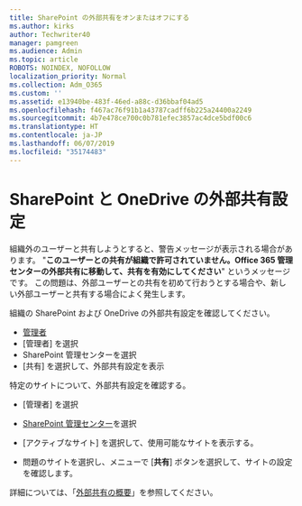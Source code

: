 ```yaml
---
title: SharePoint の外部共有をオンまたはオフにする
ms.author: kirks
author: Techwriter40
manager: pamgreen
ms.audience: Admin
ms.topic: article
ROBOTS: NOINDEX, NOFOLLOW
localization_priority: Normal
ms.collection: Adm_O365
ms.custom: ''
ms.assetid: e13940be-483f-46ed-a88c-d36bbaf04ad5
ms.openlocfilehash: f467ac76f91b1a43787cadff6b225a24400a2249
ms.sourcegitcommit: 4b7e478ce700c0b781efec3857ac4dce5bdf00c6
ms.translationtype: HT
ms.contentlocale: ja-JP
ms.lasthandoff: 06/07/2019
ms.locfileid: "35174483"
---
```

# <a name="external-sharing-settings-for-sharepoint--onedrive"></a>SharePoint と OneDrive の外部共有設定

組織外のユーザーと共有しようとすると、警告メッセージが表示される場合があります。 "**このユーザーとの共有が組織で許可されていません。Office 365 管理センターの外部共有に移動して、共有を有効にしてください**" というメッセージです。 この問題は、外部ユーザーとの共有を初めて行おうとする場合や、新しい外部ユーザーと共有する場合によく発生します。

組織の SharePoint および OneDrive の外部共有設定を確認してください。

- [管理者](https://admin.microsoft.com/AdminPortal/Home#/homepage">https://admin.microsoft.com/)
- [管理者] を選択
- SharePoint 管理センターを選択
- [共有] を選択して、外部共有設定を表示

特定のサイトについて、外部共有設定を確認する。

- [管理者] を選択

- [SharePoint 管理センター](https://admin.microsoft.com/AdminPortal/Home#/homepage">https://admin.microsoft.com/)を選択

- [アクティブなサイト] を選択して、使用可能なサイトを表示する。
- 問題のサイトを選択し、メニューで [**共有**] ボタンを選択して、サイトの設定を確認します。

詳細については、「[外部共有の概要](https://docs.microsoft.com/sharepoint/external-sharing-overview)」を参照してください。